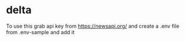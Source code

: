 # delta
To use this grab api key from https://newsapi.org/ and create a .env file from .env-sample and add it
